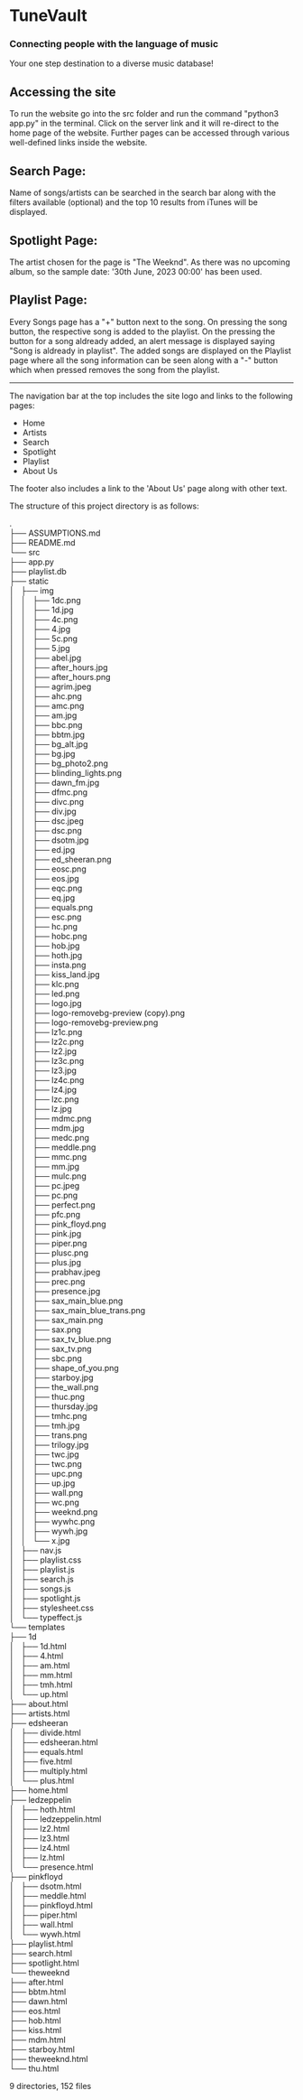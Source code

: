# TuneVault
### Connecting people with the language of music
Your one step destination to a diverse music database!

## Accessing the site
To run the website go into the src folder and run the command "python3 app.py" in the terminal. Click on the server link and it will re-direct to the home page of the website. Further pages can be accessed through various well-defined links inside the website.  
  
## Search Page: 
Name of songs/artists can be searched in the search bar along with the filters available (optional) and the top 10 results from iTunes will be displayed.  
  
## Spotlight Page:  
The artist chosen for the page is "The Weeknd". As there was no upcoming album, so the sample date: '30th June, 2023 00:00' has been used.  
  
## Playlist Page:  
Every Songs page has a "+" button next to the song. On pressing the song button, the respective song is added to the playlist. On the pressing the button for a song aldready added, an alert message is displayed saying "Song is aldready in playlist". The added songs are displayed on the Playlist page where all the song information can be seen along with a "-" button which when pressed removes the song from the playlist.  

*** 
  
The navigation bar at the top includes the site logo and links to the following pages:  
 - Home  
 - Artists  
 - Search  
 - Spotlight  
 - Playlist  
 - About Us  
  
The footer also includes a link to the 'About Us' page along with other text.  
  
The structure of this project directory is as follows:  
  
.  
├── ASSUMPTIONS.md  
├── README.md  
└── src  
    ├── app.py  
    ├── playlist.db  
    ├── static  
    │   ├── img  
    │   │   ├── 1dc.png  
    │   │   ├── 1d.jpg  
    │   │   ├── 4c.png  
    │   │   ├── 4.jpg  
    │   │   ├── 5c.png  
    │   │   ├── 5.jpg  
    │   │   ├── abel.jpg  
    │   │   ├── after_hours.jpg  
    │   │   ├── after_hours.png  
    │   │   ├── agrim.jpeg  
    │   │   ├── ahc.png  
    │   │   ├── amc.png  
    │   │   ├── am.jpg  
    │   │   ├── bbc.png  
    │   │   ├── bbtm.jpg  
    │   │   ├── bg_alt.jpg  
    │   │   ├── bg.jpg  
    │   │   ├── bg_photo2.png  
    │   │   ├── blinding_lights.png  
    │   │   ├── dawn_fm.jpg  
    │   │   ├── dfmc.png  
    │   │   ├── divc.png  
    │   │   ├── div.jpg  
    │   │   ├── dsc.jpeg  
    │   │   ├── dsc.png  
    │   │   ├── dsotm.jpg  
    │   │   ├── ed.jpg  
    │   │   ├── ed_sheeran.png  
    │   │   ├── eosc.png  
    │   │   ├── eos.jpg  
    │   │   ├── eqc.png  
    │   │   ├── eq.jpg  
    │   │   ├── equals.png  
    │   │   ├── esc.png  
    │   │   ├── hc.png  
    │   │   ├── hobc.png  
    │   │   ├── hob.jpg  
    │   │   ├── hoth.jpg  
    │   │   ├── insta.png  
    │   │   ├── kiss_land.jpg  
    │   │   ├── klc.png  
    │   │   ├── led.png  
    │   │   ├── logo.jpg  
    │   │   ├── logo-removebg-preview (copy).png  
    │   │   ├── logo-removebg-preview.png  
    │   │   ├── lz1c.png  
    │   │   ├── lz2c.png  
    │   │   ├── lz2.jpg  
    │   │   ├── lz3c.png  
    │   │   ├── lz3.jpg  
    │   │   ├── lz4c.png  
    │   │   ├── lz4.jpg  
    │   │   ├── lzc.png  
    │   │   ├── lz.jpg  
    │   │   ├── mdmc.png  
    │   │   ├── mdm.jpg  
    │   │   ├── medc.png  
    │   │   ├── meddle.png  
    │   │   ├── mmc.png  
    │   │   ├── mm.jpg  
    │   │   ├── mulc.png  
    │   │   ├── pc.jpeg  
    │   │   ├── pc.png  
    │   │   ├── perfect.png  
    │   │   ├── pfc.png  
    │   │   ├── pink_floyd.png  
    │   │   ├── pink.jpg  
    │   │   ├── piper.png  
    │   │   ├── plusc.png  
    │   │   ├── plus.jpg  
    │   │   ├── prabhav.jpeg  
    │   │   ├── prec.png  
    │   │   ├── presence.jpg  
    │   │   ├── sax_main_blue.png  
    │   │   ├── sax_main_blue_trans.png  
    │   │   ├── sax_main.png  
    │   │   ├── sax.png  
    │   │   ├── sax_tv_blue.png  
    │   │   ├── sax_tv.png  
    │   │   ├── sbc.png  
    │   │   ├── shape_of_you.png  
    │   │   ├── starboy.jpg  
    │   │   ├── the_wall.png  
    │   │   ├── thuc.png  
    │   │   ├── thursday.jpg  
    │   │   ├── tmhc.png  
    │   │   ├── tmh.jpg  
    │   │   ├── trans.png  
    │   │   ├── trilogy.jpg  
    │   │   ├── twc.jpg  
    │   │   ├── twc.png  
    │   │   ├── upc.png  
    │   │   ├── up.jpg  
    │   │   ├── wall.png  
    │   │   ├── wc.png  
    │   │   ├── weeknd.png  
    │   │   ├── wywhc.png  
    │   │   ├── wywh.jpg  
    │   │   └── x.jpg  
    │   ├── nav.js  
    │   ├── playlist.css  
    │   ├── playlist.js  
    │   ├── search.js  
    │   ├── songs.js  
    │   ├── spotlight.js  
    │   ├── stylesheet.css  
    │   └── typeffect.js  
    └── templates  
        ├── 1d  
        │   ├── 1d.html  
        │   ├── 4.html  
        │   ├── am.html  
        │   ├── mm.html  
        │   ├── tmh.html  
        │   └── up.html  
        ├── about.html  
        ├── artists.html  
        ├── edsheeran  
        │   ├── divide.html  
        │   ├── edsheeran.html  
        │   ├── equals.html  
        │   ├── five.html  
        │   ├── multiply.html  
        │   └── plus.html  
        ├── home.html  
        ├── ledzeppelin  
        │   ├── hoth.html  
        │   ├── ledzeppelin.html  
        │   ├── lz2.html  
        │   ├── lz3.html  
        │   ├── lz4.html  
        │   ├── lz.html  
        │   └── presence.html  
        ├── pinkfloyd  
        │   ├── dsotm.html  
        │   ├── meddle.html  
        │   ├── pinkfloyd.html  
        │   ├── piper.html  
        │   ├── wall.html  
        │   └── wywh.html  
        ├── playlist.html  
        ├── search.html  
        ├── spotlight.html  
        └── theweeknd  
            ├── after.html  
            ├── bbtm.html  
            ├── dawn.html  
            ├── eos.html  
            ├── hob.html  
            ├── kiss.html  
            ├── mdm.html  
            ├── starboy.html  
            ├── theweeknd.html  
            └── thu.html  
              
9 directories, 152 files              


